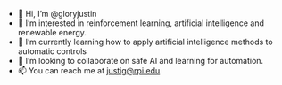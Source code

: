 - 👋 Hi, I’m @gloryjustin
- 👀 I’m interested in reinforcement learning, artificial intelligence and renewable energy.
- 🌱 I’m currently learning how to apply artificial intelligence methods to automatic controls
- 💞️ I’m looking to collaborate on safe AI and learning for automation.
- 📫 You can reach me at justig@rpi.edu

<!---
gloryjustin/gloryjustin is a ✨ special ✨ repository because its `README.md` (this file) appears on your GitHub profile.
You can click the Preview link to take a look at your changes.
--->
